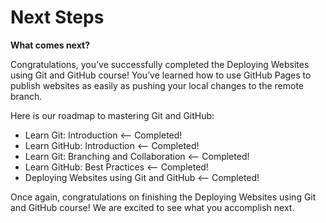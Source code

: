 
# Next Steps

**What comes next?**

Congratulations, you’ve successfully completed the Deploying Websites using Git and GitHub course! You’ve learned how to use GitHub Pages to publish websites as easily as pushing your local changes to the remote branch.

Here is our roadmap to mastering Git and GitHub:

- Learn Git: Introduction <– Completed!
- Learn GitHub: Introduction <– Completed!
- Learn Git: Branching and Collaboration <– Completed!
- Learn GitHub: Best Practices <– Completed!
- Deploying Websites using Git and GitHub <– Completed!

Once again, congratulations on finishing the Deploying Websites using Git and GitHub course! We are excited to see what you accomplish next.


